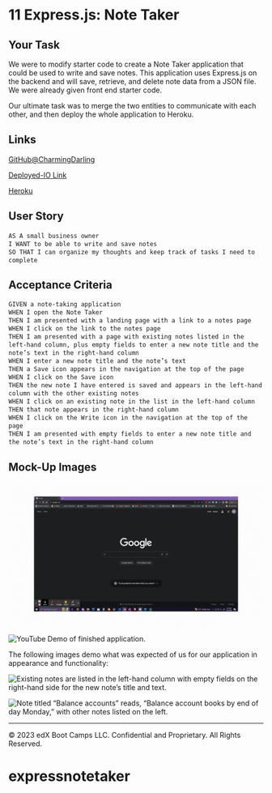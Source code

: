 # 11 Express.js: Note Taker

## Your Task

We were to modify starter code to create a Note Taker application that could be used to write and save notes. This application uses Express.js on the backend and will save, retrieve, and delete note data from a JSON file. We were already given front end starter code. 

Our ultimate task was to merge the two entities to communicate with each other, and then deploy the whole application to Heroku. 

## Links

[GitHub@CharmingDarling](https://github.com/charmingdarling/expressnotetaker)

[Deployed-IO Link](https://charmingdarling.github.io/expressnotetaker/)

[Heroku](https://infinite-savannah-30259-fc34e0504aad.herokuapp.com/)

## User Story

```
AS A small business owner
I WANT to be able to write and save notes
SO THAT I can organize my thoughts and keep track of tasks I need to complete
```


## Acceptance Criteria

```
GIVEN a note-taking application
WHEN I open the Note Taker
THEN I am presented with a landing page with a link to a notes page
WHEN I click on the link to the notes page
THEN I am presented with a page with existing notes listed in the left-hand column, plus empty fields to enter a new note title and the note’s text in the right-hand column
WHEN I enter a new note title and the note’s text
THEN a Save icon appears in the navigation at the top of the page
WHEN I click on the Save icon
THEN the new note I have entered is saved and appears in the left-hand column with the other existing notes
WHEN I click on an existing note in the list in the left-hand column
THEN that note appears in the right-hand column
WHEN I click on the Write icon in the navigation at the top of the page
THEN I am presented with empty fields to enter a new note title and the note’s text in the right-hand column
```


## Mock-Up Images

![Gif Demo](/ExpressNoteTakerDemo.gif)

![YouTube Demo of finished application.](https://www.youtube.com/watch?v=m8yCKCnHcXk)

The following images demo what was expected of us for our application in appearance and functionality:

![Existing notes are listed in the left-hand column with empty fields on the right-hand side for the new note’s title and text.](./Assets/11-express-homework-demo-01.png)

![Note titled “Balance accounts” reads, “Balance account books by end of day Monday,” with other notes listed on the left.](./Assets/11-express-homework-demo-02.png)

---
© 2023 edX Boot Camps LLC. Confidential and Proprietary. All Rights Reserved.
# expressnotetaker
